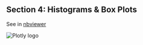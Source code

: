 Section 4: Histograms & Box Plots
---------------------------------

See in
[nbviewer](http://nbviewer.ipython.org/github/etpinard/plotly-python-doc/tree/1.0/s4_histograms/s4_histograms.ipynb)

![Plotly logo](http://i.imgur.com/4vwuxdJ.png)
